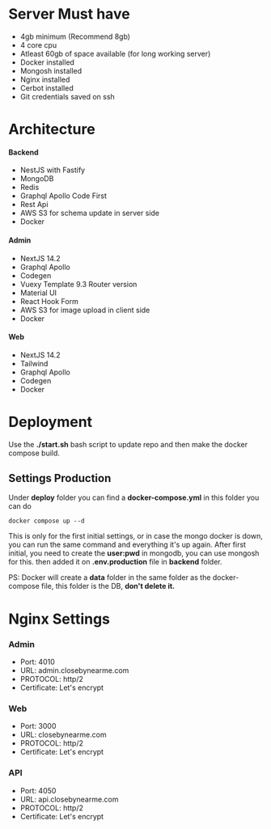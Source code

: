 # Server Must have
- 4gb minimum (Recommend 8gb)
- 4 core cpu
- Atleast 60gb of space available (for long working server)
- Docker installed
- Mongosh installed
- Nginx installed
- Cerbot installed
- Git credentials saved on ssh

# Architecture
#### Backend
- NestJS with Fastify
- MongoDB
- Redis
- Graphql Apollo Code First
- Rest Api
- AWS S3 for schema update in server side
- Docker

#### Admin
- NextJS 14.2
- Graphql Apollo
- Codegen
- Vuexy Template 9.3 Router version
- Material UI
- React Hook Form
- AWS S3 for image upload in client side
- Docker

#### Web
- NextJS 14.2
- Tailwind
- Graphql Apollo
- Codegen
- Docker

# Deployment
Use the **./start.sh** bash script to update repo and then make the docker compose build.

## Settings Production
Under **deploy** folder you can find a **docker-compose.yml** in this folder you can do 
```
docker compose up --d
```
This is only for the first initial settings, or in case the mongo docker is down, you can run the same command and everything it's up again.
After first initial, you need to create the **user:pwd** in mongodb, you can use mongosh for this. then added it on **.env.production** file in **backend** folder.

PS: Docker will create a **data** folder in the same folder as the docker-compose file, this folder is the DB, **don't delete it.**


# Nginx Settings
### Admin
- Port: 4010
- URL: admin.closebynearme.com
- PROTOCOL: http/2
- Certificate: Let's encrypt

### Web
- Port: 3000
- URL: closebynearme.com
- PROTOCOL: http/2
- Certificate: Let's encrypt

### API
- Port: 4050
- URL: api.closebynearme.com
- PROTOCOL: http/2
- Certificate: Let's encrypt
